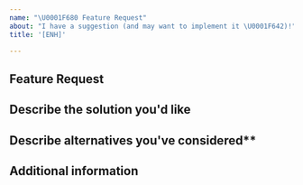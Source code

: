 ```yaml
---
name: "\U0001F680 Feature Request"
about: "I have a suggestion (and may want to implement it \U0001F642)!"
title: '[ENH]'

---
```


<!--- Thanks for taking the time to request a feature! -->
<!--- Please go through the sections below -->

## Feature Request
<!--- Is your feature request related to a problem? Please describe -->
<!--- A clear and concise description of what the problem is. Ex. I have an issue when [...] -->

## Describe the solution you'd like
<!--- A clear and concise description of what you want to happen (where possible provide a link to a working version of the feature). Add any considered drawbacks -->

## Describe alternatives you've considered**
<!--- A clear and concise description of any alternative solutions or features you've considered -->

## Additional information
<!--- Add any other context or screenshots about the feature request here. -->